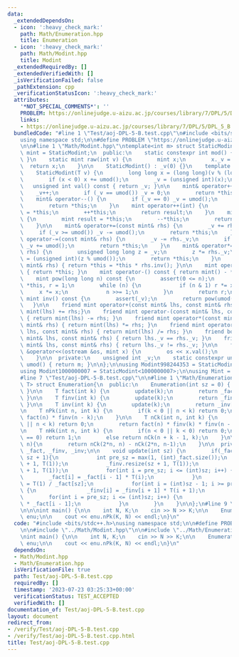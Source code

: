 ```yaml
---
data:
  _extendedDependsOn:
  - icon: ':heavy_check_mark:'
    path: Math/Enumeration.hpp
    title: Enumeration
  - icon: ':heavy_check_mark:'
    path: Math/Modint.hpp
    title: Modint
  _extendedRequiredBy: []
  _extendedVerifiedWith: []
  _isVerificationFailed: false
  _pathExtension: cpp
  _verificationStatusIcon: ':heavy_check_mark:'
  attributes:
    '*NOT_SPECIAL_COMMENTS*': ''
    PROBLEM: https://onlinejudge.u-aizu.ac.jp/courses/library/7/DPL/5/DPL_5_B
    links:
    - https://onlinejudge.u-aizu.ac.jp/courses/library/7/DPL/5/DPL_5_B
  bundledCode: "#line 1 \"Test/aoj-DPL-5-B.test.cpp\"\n#include <bits/stdc++.h>\n\
    using namespace std;\n\n#define PROBLEM \"https://onlinejudge.u-aizu.ac.jp/courses/library/7/DPL/5/DPL_5_B\"\
    \n\n#line 1 \"Math/Modint.hpp\"\ntemplate<int m> struct StaticModint{\n    using\
    \ mint = StaticModint;\n  public:\n    static constexpr int mod() { return m;\
    \ }\n    static mint raw(int v) {\n        mint x;\n        x._v = v;\n      \
    \  return x;\n    }\n\n    StaticModint() : _v(0) {}\n    template <class T>\n\
    \    StaticModint(T v) {\n        long long x = (long long)(v % (long long)(umod()));\n\
    \        if (x < 0) x += umod();\n        _v = (unsigned int)(x);\n    }\n\n \
    \   unsigned int val() const { return _v; }\n\n    mint& operator++() {\n    \
    \    _v++;\n        if (_v == umod()) _v = 0;\n        return *this;\n    }\n\
    \    mint& operator--() {\n        if (_v == 0) _v = umod();\n        _v--;\n\
    \        return *this;\n    }\n    mint operator++(int) {\n        mint result\
    \ = *this;\n        ++*this;\n        return result;\n    }\n    mint operator--(int)\
    \ {\n        mint result = *this;\n        --*this;\n        return result;\n\
    \    }\n\n    mint& operator+=(const mint& rhs) {\n        _v += rhs._v;\n   \
    \     if (_v >= umod()) _v -= umod();\n        return *this;\n    }\n    mint&\
    \ operator-=(const mint& rhs) {\n        _v -= rhs._v;\n        if (_v >= umod())\
    \ _v += umod();\n        return *this;\n    }\n    mint& operator*=(const mint&\
    \ rhs) {\n        unsigned long long z = _v;\n        z *= rhs._v;\n        _v\
    \ = (unsigned int)(z % umod());\n        return *this;\n    }\n    mint& operator/=(const\
    \ mint& rhs) { return *this = *this * rhs.inv(); }\n\n    mint operator+() const\
    \ { return *this; }\n    mint operator-() const { return mint() - *this; }\n\n\
    \    mint pow(long long n) const {\n        assert(0 <= n);\n        mint x =\
    \ *this, r = 1;\n        while (n) {\n            if (n & 1) r *= x;\n       \
    \     x *= x;\n            n >>= 1;\n        }\n        return r;\n    }\n   \
    \ mint inv() const {\n        assert(_v);\n        return pow(umod() - 2);\n \
    \   }\n\n    friend mint operator+(const mint& lhs, const mint& rhs) { return\
    \ mint(lhs) += rhs;}\n    friend mint operator-(const mint& lhs, const mint& rhs)\
    \ { return mint(lhs) -= rhs; }\n    friend mint operator*(const mint& lhs, const\
    \ mint& rhs) { return mint(lhs) *= rhs; }\n    friend mint operator/(const mint&\
    \ lhs, const mint& rhs) { return mint(lhs) /= rhs; }\n    friend bool operator==(const\
    \ mint& lhs, const mint& rhs) { return lhs._v == rhs._v; }\n    friend bool operator!=(const\
    \ mint& lhs, const mint& rhs) { return lhs._v != rhs._v; }\n\n    friend ostream\
    \ &operator<<(ostream &os, mint x) {\n        os << x.val();\n        return (os);\n\
    \    }\n\n  private:\n    unsigned int _v;\n    static constexpr unsigned int\
    \ umod() { return m; }\n\n};\n\nusing Modint998244353 = StaticModint<998244353>;\n\
    using Modint1000000007 = StaticModint<1000000007>;\n\nusing Mint = Modint998244353;\n\
    #line 7 \"Test/aoj-DPL-5-B.test.cpp\"\n\n#line 1 \"Math/Enumeration.hpp\"\ntemplate<class\
    \ T> struct Enumeration{\n  public:\n    Enumeration(int sz = 0) { update(sz);\
    \ }\n\n    T fact(int k) {\n        update(k);\n        return _fact[k];\n   \
    \ }\n\n    T finv(int k) {\n        update(k);\n        return _finv[k];\n   \
    \ }\n\n    T inv(int k) {\n        update(k);\n        return _inv[k];\n    }\n\
    \n    T nPk(int n, int k) {\n        if(k < 0 || n < k) return 0;\n        return\
    \ fact(n) * finv(n - k);\n    }\n\n    T nCk(int n, int k) {\n        if(k < 0\
    \ || n < k) return 0;\n        return fact(n) * finv(k) * finv(n - k);\n    }\n\
    \n    T nHk(int n, int k) {\n        if(n < 0 || k < 0) return 0;\n        if(n\
    \ == 0) return 1;\n        else return nCk(n + k - 1, k);\n    }\n\n    T Catalan(int\
    \ n){\n        return nCk(2*n, n) - nCk(2*n, n-1);\n    }\n\n  private:\n    vector<T>\
    \ _fact, _finv, _inv;\n\n    void update(int sz) {\n        if(_fact.size() <\
    \ sz + 1){\n            int pre_sz = max(1, (int)_fact.size());\n            _fact.resize(sz\
    \ + 1, T(1));\n            _finv.resize(sz + 1, T(1));\n            _inv.resize(sz\
    \ + 1, T(1));\n            for(int i = pre_sz; i <= (int)sz; i++) {\n        \
    \        _fact[i] = _fact[i - 1] * T(i);\n            }\n            _finv[sz]\
    \ = T(1) / _fact[sz];\n            for(int i = (int)sz - 1; i >= pre_sz; i--)\
    \ {\n                _finv[i] = _finv[i + 1] * T(i + 1);\n            }\n    \
    \        for(int i = pre_sz; i <= (int)sz; i++) {\n                _inv[i] = _finv[i]\
    \ * _fact[i - 1];\n            }\n        }\n    }\n\n};\n#line 9 \"Test/aoj-DPL-5-B.test.cpp\"\
    \n\n\nint main() {\n\n    int N, K;\n    cin >> N >> K;\n\n    Enumeration<Modint1000000007>\
    \ enu;\n\n    cout << enu.nPk(K, N) << endl;\n}\n"
  code: "#include <bits/stdc++.h>\nusing namespace std;\n\n#define PROBLEM \"https://onlinejudge.u-aizu.ac.jp/courses/library/7/DPL/5/DPL_5_B\"\
    \n\n#include \"../Math/Modint.hpp\"\n\n#include \"../Math/Enumeration.hpp\"\n\n\
    \nint main() {\n\n    int N, K;\n    cin >> N >> K;\n\n    Enumeration<Modint1000000007>\
    \ enu;\n\n    cout << enu.nPk(K, N) << endl;\n}\n"
  dependsOn:
  - Math/Modint.hpp
  - Math/Enumeration.hpp
  isVerificationFile: true
  path: Test/aoj-DPL-5-B.test.cpp
  requiredBy: []
  timestamp: '2023-07-23 03:25:33+00:00'
  verificationStatus: TEST_ACCEPTED
  verifiedWith: []
documentation_of: Test/aoj-DPL-5-B.test.cpp
layout: document
redirect_from:
- /verify/Test/aoj-DPL-5-B.test.cpp
- /verify/Test/aoj-DPL-5-B.test.cpp.html
title: Test/aoj-DPL-5-B.test.cpp
---
```

